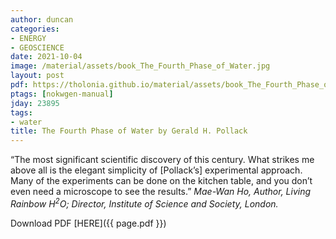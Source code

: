```yaml
---
author: duncan
categories:
- ENERGY
- GEOSCIENCE
date: 2021-10-04
image: /material/assets/book_The_Fourth_Phase_of_Water.jpg
layout: post
pdf: https://tholonia.github.io/material/assets/book_The_Fourth_Phase_of_Water.zip
ptags: [nokwgen-manual]
jday: 23895
tags:
- water
title: The Fourth Phase of Water by Gerald H. Pollack
---
```


“The most significant scientific discovery of this century. What strikes me
above all is the elegant simplicity of [Pollack’s] experimental approach.
Many of the experiments can be done on the kitchen table, and you don’t
even need a microscope to see the results.” *Mae-Wan Ho, Author, Living
Rainbow H<sup>2</sup>O; Director, Institute of Science and Society, London.*

<!--more-->

Download PDF  [HERE]({{ page.pdf }})